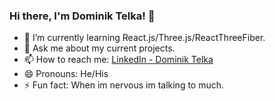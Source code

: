 ### Hi there, I'm Dominik Telka! 👋

- 🌱 I’m currently learning React.js/Three.js/ReactThreeFiber.
- 💬 Ask me about my current projects.
- 📫 How to reach me: [LinkedIn - Dominik Telka](https://www.linkedin.com/in/dominik-telka-203102183/)
- 😄 Pronouns: He/His
- ⚡ Fun fact: When im nervous im talking to much.
